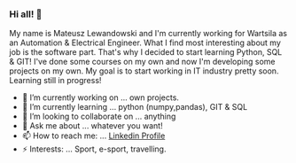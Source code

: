 ### Hi all! 👋
My name is Mateusz Lewandowski and I'm currently working for Wartsila as an Automation & Electrical Engineer. What I find most interesting about my job is the software part. That's why I decided to start learning Python, SQL & GIT! I've done some courses on my own and now I'm developing some projects on my own. My goal is to start working in IT industry pretty soon. Learning still in progress!


- 🔭 I’m currently working on ... own projects.
- 🌱 I’m currently learning ... python (numpy,pandas), GIT & SQL
- 👯 I’m looking to collaborate on ... anything
- 💬 Ask me about ... whatever you want!
- 📫 How to reach me: ... [Linkedin Profile](https://www.linkedin.com/in/mateusz-lewandowski-79599a13b/)
- ⚡ Interests: ... Sport, e-sport, travelling.
